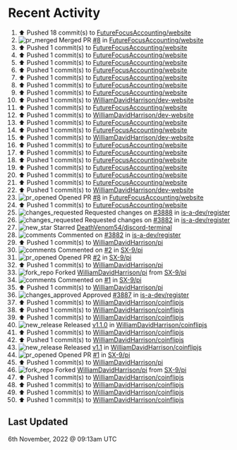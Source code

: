 # Recent Activity

<!--RECENT_ACTIVITY:start-->
1. ⬆️ Pushed 18 commit(s) to [FutureFocusAccounting/website](https://github.com/FutureFocusAccounting/website)
2. ![pr_merged](https://cdn.jsdelivr.net/gh/Readme-Workflows/Readme-Icons@main/icons/octicons/PullRequestMerged.svg) Merged PR [#8](https://github.com/FutureFocusAccounting/website/pull/8) in [FutureFocusAccounting/website](https://github.com/FutureFocusAccounting/website)
3. ⬆️ Pushed 1 commit(s) to [FutureFocusAccounting/website](https://github.com/FutureFocusAccounting/website)
4. ⬆️ Pushed 1 commit(s) to [FutureFocusAccounting/website](https://github.com/FutureFocusAccounting/website)
5. ⬆️ Pushed 1 commit(s) to [FutureFocusAccounting/website](https://github.com/FutureFocusAccounting/website)
6. ⬆️ Pushed 1 commit(s) to [FutureFocusAccounting/website](https://github.com/FutureFocusAccounting/website)
7. ⬆️ Pushed 1 commit(s) to [FutureFocusAccounting/website](https://github.com/FutureFocusAccounting/website)
8. ⬆️ Pushed 1 commit(s) to [FutureFocusAccounting/website](https://github.com/FutureFocusAccounting/website)
9. ⬆️ Pushed 1 commit(s) to [FutureFocusAccounting/website](https://github.com/FutureFocusAccounting/website)
10. ⬆️ Pushed 1 commit(s) to [WilliamDavidHarrison/dev-website](https://github.com/WilliamDavidHarrison/dev-website)
11. ⬆️ Pushed 1 commit(s) to [FutureFocusAccounting/website](https://github.com/FutureFocusAccounting/website)
12. ⬆️ Pushed 1 commit(s) to [WilliamDavidHarrison/dev-website](https://github.com/WilliamDavidHarrison/dev-website)
13. ⬆️ Pushed 1 commit(s) to [FutureFocusAccounting/website](https://github.com/FutureFocusAccounting/website)
14. ⬆️ Pushed 1 commit(s) to [FutureFocusAccounting/website](https://github.com/FutureFocusAccounting/website)
15. ⬆️ Pushed 1 commit(s) to [WilliamDavidHarrison/dev-website](https://github.com/WilliamDavidHarrison/dev-website)
16. ⬆️ Pushed 1 commit(s) to [FutureFocusAccounting/website](https://github.com/FutureFocusAccounting/website)
17. ⬆️ Pushed 1 commit(s) to [FutureFocusAccounting/website](https://github.com/FutureFocusAccounting/website)
18. ⬆️ Pushed 1 commit(s) to [FutureFocusAccounting/website](https://github.com/FutureFocusAccounting/website)
19. ⬆️ Pushed 1 commit(s) to [FutureFocusAccounting/website](https://github.com/FutureFocusAccounting/website)
20. ⬆️ Pushed 1 commit(s) to [FutureFocusAccounting/website](https://github.com/FutureFocusAccounting/website)
21. ⬆️ Pushed 1 commit(s) to [FutureFocusAccounting/website](https://github.com/FutureFocusAccounting/website)
22. ⬆️ Pushed 1 commit(s) to [WilliamDavidHarrison/dev-website](https://github.com/WilliamDavidHarrison/dev-website)
23. ![pr_opened](https://cdn.jsdelivr.net/gh/Readme-Workflows/Readme-Icons@main/icons/octicons/PullRequestOpened.svg) Opened PR [#8](https://github.com/FutureFocusAccounting/website/pull/8) in [FutureFocusAccounting/website](https://github.com/FutureFocusAccounting/website)
24. ⬆️ Pushed 1 commit(s) to [FutureFocusAccounting/website](https://github.com/FutureFocusAccounting/website)
25. ![changes_requested](https://cdn.jsdelivr.net/gh/Readme-Workflows/Readme-Icons@main/icons/octicons/RequestedChanges.svg) Requested changes on [#3888](https://github.com/is-a-dev/register/pull/3888#pullrequestreview-1169546794) in [is-a-dev/register](https://github.com/is-a-dev/register)
26. ![changes_requested](https://cdn.jsdelivr.net/gh/Readme-Workflows/Readme-Icons@main/icons/octicons/RequestedChanges.svg) Requested changes on [#3882](https://github.com/is-a-dev/register/pull/3882#pullrequestreview-1169546636) in [is-a-dev/register](https://github.com/is-a-dev/register)
27. ![new_star](https://cdn.jsdelivr.net/gh/Readme-Workflows/Readme-Icons@main/icons/octicons/StarredRepositoryYellow.svg) Starred [DeathVenom54/discord-terminal](https://github.com/DeathVenom54/discord-terminal)
28. ![comments](https://cdn.jsdelivr.net/gh/Readme-Workflows/Readme-Icons@main/icons/octicons/Comment.svg) Commented on [#3882](https://github.com/is-a-dev/register/pull/3882#discussion_r1014761869) in [is-a-dev/register](https://github.com/is-a-dev/register)
29. ⬆️ Pushed 1 commit(s) to [WilliamDavidHarrison/pi](https://github.com/WilliamDavidHarrison/pi)
30. ![comments](https://cdn.jsdelivr.net/gh/Readme-Workflows/Readme-Icons@main/icons/octicons/Comment.svg) Commented on [#2](https://github.com/SX-9/pi/pull/2#issuecomment-1304702798) in [SX-9/pi](https://github.com/SX-9/pi)
31. ![pr_opened](https://cdn.jsdelivr.net/gh/Readme-Workflows/Readme-Icons@main/icons/octicons/PullRequestOpened.svg) Opened PR [#2](https://github.com/SX-9/pi/pull/2) in [SX-9/pi](https://github.com/SX-9/pi)
32. ⬆️ Pushed 1 commit(s) to [WilliamDavidHarrison/pi](https://github.com/WilliamDavidHarrison/pi)
33. ![fork_repo](https://cdn.jsdelivr.net/gh/Readme-Workflows/Readme-Icons@main/icons/octicons/ForkedRepository.svg) Forked [WilliamDavidHarrison/pi](https://github.com/WilliamDavidHarrison/pi) from [SX-9/pi](https://github.com/SX-9/pi)
34. ![comments](https://cdn.jsdelivr.net/gh/Readme-Workflows/Readme-Icons@main/icons/octicons/Comment.svg) Commented on [#1](https://github.com/SX-9/pi/pull/1#issuecomment-1304701061) in [SX-9/pi](https://github.com/SX-9/pi)
35. ⬆️ Pushed 1 commit(s) to [WilliamDavidHarrison/pi](https://github.com/WilliamDavidHarrison/pi)
36. ![changes_approved](https://cdn.jsdelivr.net/gh/Readme-Workflows/Readme-Icons@main/icons/octicons/ApprovedChanges.svg) Approved [#3887](https://github.com/is-a-dev/register/pull/3887#pullrequestreview-1169536327) in [is-a-dev/register](https://github.com/is-a-dev/register)
37. ⬆️ Pushed 1 commit(s) to [WilliamDavidHarrison/coinflipjs](https://github.com/WilliamDavidHarrison/coinflipjs)
38. ⬆️ Pushed 1 commit(s) to [WilliamDavidHarrison/coinflipjs](https://github.com/WilliamDavidHarrison/coinflipjs)
39. ⬆️ Pushed 1 commit(s) to [WilliamDavidHarrison/coinflipjs](https://github.com/WilliamDavidHarrison/coinflipjs)
40. ![new_release](https://cdn.jsdelivr.net/gh/Readme-Workflows/Readme-Icons@main/icons/octicons/Release.svg) Released [v1.1.0](https://github.com/WilliamDavidHarrison/coinflipjs/releases/tag/release-1.1.0) in [WilliamDavidHarrison/coinflipjs](https://github.com/WilliamDavidHarrison/coinflipjs)
41. ⬆️ Pushed 1 commit(s) to [WilliamDavidHarrison/coinflipjs](https://github.com/WilliamDavidHarrison/coinflipjs)
42. ⬆️ Pushed 1 commit(s) to [WilliamDavidHarrison/coinflipjs](https://github.com/WilliamDavidHarrison/coinflipjs)
43. ![new_release](https://cdn.jsdelivr.net/gh/Readme-Workflows/Readme-Icons@main/icons/octicons/Release.svg) Released [v1.1](https://github.com/WilliamDavidHarrison/coinflipjs/releases/tag/release-1.1) in [WilliamDavidHarrison/coinflipjs](https://github.com/WilliamDavidHarrison/coinflipjs)
44. ![pr_opened](https://cdn.jsdelivr.net/gh/Readme-Workflows/Readme-Icons@main/icons/octicons/PullRequestOpened.svg) Opened PR [#1](https://github.com/SX-9/pi/pull/1) in [SX-9/pi](https://github.com/SX-9/pi)
45. ⬆️ Pushed 1 commit(s) to [WilliamDavidHarrison/pi](https://github.com/WilliamDavidHarrison/pi)
46. ![fork_repo](https://cdn.jsdelivr.net/gh/Readme-Workflows/Readme-Icons@main/icons/octicons/ForkedRepository.svg) Forked [WilliamDavidHarrison/pi](https://github.com/WilliamDavidHarrison/pi) from [SX-9/pi](https://github.com/SX-9/pi)
47. ⬆️ Pushed 1 commit(s) to [WilliamDavidHarrison/coinflipjs](https://github.com/WilliamDavidHarrison/coinflipjs)
48. ⬆️ Pushed 1 commit(s) to [WilliamDavidHarrison/coinflipjs](https://github.com/WilliamDavidHarrison/coinflipjs)
49. ⬆️ Pushed 1 commit(s) to [WilliamDavidHarrison/coinflipjs](https://github.com/WilliamDavidHarrison/coinflipjs)
50. ⬆️ Pushed 1 commit(s) to [WilliamDavidHarrison/coinflipjs](https://github.com/WilliamDavidHarrison/coinflipjs)
<!--RECENT_ACTIVITY:end-->

## Last Updated
<!--RECENT_ACTIVITY:last_update-->
6th November, 2022 @ 09:13am UTC
<!--RECENT_ACTIVITY:last_update_end-->
